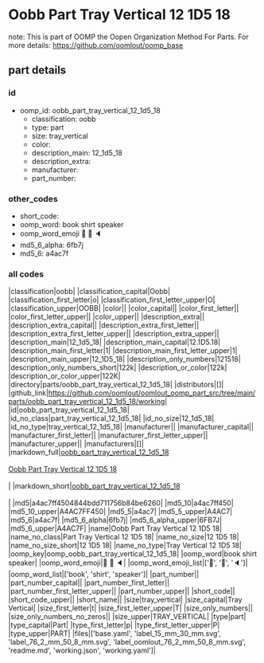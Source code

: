 # Oobb Part Tray Vertical 12 1D5 18  

note: This is part of OOMP the Oopen Organization Method For Parts. For more details: https://github.com/oomlout/oomp_base

##  part details





### id
* oomp_id: oobb_part_tray_vertical_12_1d5_18
  * classification: oobb
  * type: part
  * size: tray_vertical
  * color: 
  * description_main: 12_1d5_18
  * description_extra: 
  * manufacturer: 
  * part_number: 

### other_codes
* short_code: 
* oomp_word: book shirt speaker
* oomp_word_emoji :book: :shirt: :speaker:
* md5_6_alpha: 6fb7j
* md5_6: a4ac7f

### all codes 
|classification|oobb|
|classification_capital|Oobb|
|classification_first_letter|o|
|classification_first_letter_upper|O|
|classification_upper|OOBB|
|color||
|color_capital||
|color_first_letter||
|color_first_letter_upper||
|color_upper||
|description_extra||
|description_extra_capital||
|description_extra_first_letter||
|description_extra_first_letter_upper||
|description_extra_upper||
|description_main|12_1d5_18|
|description_main_capital|12.1D5.18|
|description_main_first_letter|1|
|description_main_first_letter_upper|1|
|description_main_upper|12_1D5_18|
|description_only_numbers|121518|
|description_only_numbers_short|122k|
|description_or_color|122k|
|description_or_color_upper|122K|
|directory|parts/oobb_part_tray_vertical_12_1d5_18|
|distributors|[]|
|github_link|https://github.com/oomlout/oomlout_oomp_part_src/tree/main/parts/oobb_part_tray_vertical_12_1d5_18/working|
|id|oobb_part_tray_vertical_12_1d5_18|
|id_no_class|part_tray_vertical_12_1d5_18|
|id_no_size|12_1d5_18|
|id_no_type|tray_vertical_12_1d5_18|
|manufacturer||
|manufacturer_capital||
|manufacturer_first_letter||
|manufacturer_first_letter_upper||
|manufacturer_upper||
|manufacturers|[]|
|markdown_full|[oobb_part_tray_vertical_12_1d5_18](https://github.com/oomlout/oomlout_oomp_part_src/tree/main/parts/oobb_part_tray_vertical_12_1d5_18/working)<br>[](https://github.com/oomlout/oomlout_oomp_part_src/tree/main/parts/oobb_part_tray_vertical_12_1d5_18/working)<br>[Oobb Part Tray Vertical 12 1D5 18](https://github.com/oomlout/oomlout_oomp_part_src/tree/main/parts/oobb_part_tray_vertical_12_1d5_18/working)<br><br>|
|markdown_short|[oobb_part_tray_vertical_12_1d5_18](https://github.com/oomlout/oomlout_oomp_part_src/tree/main/parts/oobb_part_tray_vertical_12_1d5_18/working)<br><br>|
|md5|a4ac7ff4504844bdd711756b84be6260|
|md5_10|a4ac7ff450|
|md5_10_upper|A4AC7FF450|
|md5_5|a4ac7|
|md5_5_upper|A4AC7|
|md5_6|a4ac7f|
|md5_6_alpha|6fb7j|
|md5_6_alpha_upper|6FB7J|
|md5_6_upper|A4AC7F|
|name|Oobb Part Tray Vertical 12 1D5 18|
|name_no_class|Part Tray Vertical 12 1D5 18|
|name_no_size|12 1D5 18|
|name_no_size_short|12 1D5 18|
|name_no_type|Tray Vertical 12 1D5 18|
|oomp_key|oomp_oobb_part_tray_vertical_12_1d5_18|
|oomp_word|book shirt speaker|
|oomp_word_emoji|:book: :shirt: :speaker:|
|oomp_word_emoji_list|[':book:', ':shirt:', ':speaker:']|
|oomp_word_list|['book', 'shirt', 'speaker']|
|part_number||
|part_number_capital||
|part_number_first_letter||
|part_number_first_letter_upper||
|part_number_upper||
|short_code||
|short_code_upper||
|short_name||
|size|tray_vertical|
|size_capital|Tray Vertical|
|size_first_letter|t|
|size_first_letter_upper|T|
|size_only_numbers||
|size_only_numbers_no_zeros||
|size_upper|TRAY_VERTICAL|
|type|part|
|type_capital|Part|
|type_first_letter|p|
|type_first_letter_upper|P|
|type_upper|PART|
|files|['base.yaml', 'label_15_mm_30_mm.svg', 'label_76_2_mm_50_8_mm.svg', 'label_oomlout_76_2_mm_50_8_mm.svg', 'readme.md', 'working.json', 'working.yaml']|
